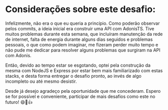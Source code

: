 

# Considerações sobre este desafio: 

Infelizmente, não era o que eu queria a princípio. Como poderão observar pelos commits, a ideia inicial era construir uma API com AdonisTS. Tive muitos problemas durante esta semana, que incluíram manutenção da rede de internet, falta de energia durante alguns dias seguidos e problemas pessoais, o que como podem imaginar, me fizeram perder muito tempo e não pude me dedicar para resolver alguns problemas que surgiram na API com Adonis.

Então, devido ao tempo estar se esgotando, optei pela construção da mesma com NodeJS e Express por estar bem mais familiarizado com estas stacks, e desta forma entregar o desafio pronto, ao invés de algo incompleto ou até mesmo desistir. 

Desde já desejo agradeço pela oportunidade que me concederam. Espero se for possível e conveniente, participar de mais desafios como este no futuro! 😄🤘👍



